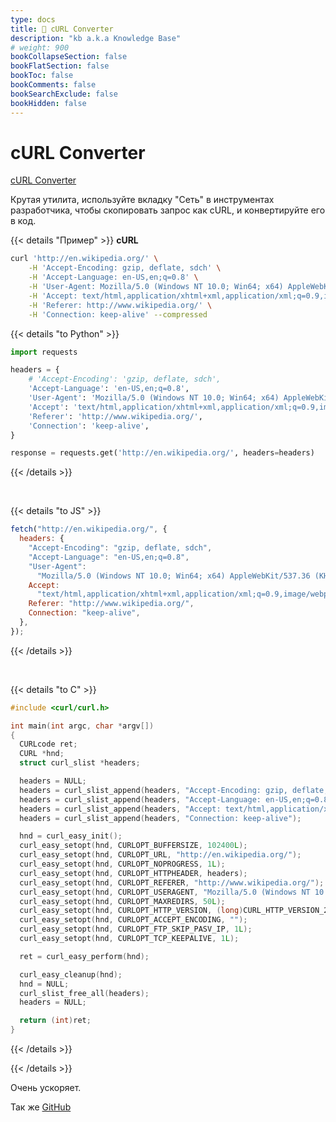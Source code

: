 ```yaml
---
type: docs
title: 🔷 cURL Converter
description: "kb a.k.a Knowledge Base"
# weight: 900
bookCollapseSection: false
bookFlatSection: false
bookToc: false
bookComments: false
bookSearchExclude: false
bookHidden: false
---
```


# cURL Converter

[cURL Converter](https://curlconverter.com/?sl)

Крутая утилита, используйте вкладку "Сеть" в инструментах разработчика, чтобы скопировать запрос как cURL, и конвертируйте его в код.

{{< details "Пример" >}}
**cURL**

```bash
curl 'http://en.wikipedia.org/' \
    -H 'Accept-Encoding: gzip, deflate, sdch' \
    -H 'Accept-Language: en-US,en;q=0.8' \
    -H 'User-Agent: Mozilla/5.0 (Windows NT 10.0; Win64; x64) AppleWebKit/537.36 (KHTML, like Gecko) Chrome/125.0.0.0 Safari/537.36 Edg/125.0.0.0' \
    -H 'Accept: text/html,application/xhtml+xml,application/xml;q=0.9,image/webp,*/*;q=0.8' \
    -H 'Referer: http://www.wikipedia.org/' \
    -H 'Connection: keep-alive' --compressed
```

{{< details "to Python" >}}

```python
import requests

headers = {
    # 'Accept-Encoding': 'gzip, deflate, sdch',
    'Accept-Language': 'en-US,en;q=0.8',
    'User-Agent': 'Mozilla/5.0 (Windows NT 10.0; Win64; x64) AppleWebKit/537.36 (KHTML, like Gecko) Chrome/125.0.0.0 Safari/537.36 Edg/125.0.0.0',
    'Accept': 'text/html,application/xhtml+xml,application/xml;q=0.9,image/webp,*/*;q=0.8',
    'Referer': 'http://www.wikipedia.org/',
    'Connection': 'keep-alive',
}

response = requests.get('http://en.wikipedia.org/', headers=headers)
```

{{< /details >}}

<br>

{{< details "to JS" >}}

```js
fetch("http://en.wikipedia.org/", {
  headers: {
    "Accept-Encoding": "gzip, deflate, sdch",
    "Accept-Language": "en-US,en;q=0.8",
    "User-Agent":
      "Mozilla/5.0 (Windows NT 10.0; Win64; x64) AppleWebKit/537.36 (KHTML, like Gecko) Chrome/125.0.0.0 Safari/537.36 Edg/125.0.0.0",
    Accept:
      "text/html,application/xhtml+xml,application/xml;q=0.9,image/webp,*/*;q=0.8",
    Referer: "http://www.wikipedia.org/",
    Connection: "keep-alive",
  },
});
```

{{< /details >}}

<br>

{{< details "to C" >}}

```cpp
#include <curl/curl.h>

int main(int argc, char *argv[])
{
  CURLcode ret;
  CURL *hnd;
  struct curl_slist *headers;

  headers = NULL;
  headers = curl_slist_append(headers, "Accept-Encoding: gzip, deflate, sdch");
  headers = curl_slist_append(headers, "Accept-Language: en-US,en;q=0.8");
  headers = curl_slist_append(headers, "Accept: text/html,application/xhtml+xml,application/xml;q=0.9,image/webp,*/*;q=0.8");
  headers = curl_slist_append(headers, "Connection: keep-alive");

  hnd = curl_easy_init();
  curl_easy_setopt(hnd, CURLOPT_BUFFERSIZE, 102400L);
  curl_easy_setopt(hnd, CURLOPT_URL, "http://en.wikipedia.org/");
  curl_easy_setopt(hnd, CURLOPT_NOPROGRESS, 1L);
  curl_easy_setopt(hnd, CURLOPT_HTTPHEADER, headers);
  curl_easy_setopt(hnd, CURLOPT_REFERER, "http://www.wikipedia.org/");
  curl_easy_setopt(hnd, CURLOPT_USERAGENT, "Mozilla/5.0 (Windows NT 10.0; Win64; x64) AppleWebKit/537.36 (KHTML, like Gecko) Chrome/125.0.0.0 Safari/537.36 Edg/125.0.0.0");
  curl_easy_setopt(hnd, CURLOPT_MAXREDIRS, 50L);
  curl_easy_setopt(hnd, CURLOPT_HTTP_VERSION, (long)CURL_HTTP_VERSION_2TLS);
  curl_easy_setopt(hnd, CURLOPT_ACCEPT_ENCODING, "");
  curl_easy_setopt(hnd, CURLOPT_FTP_SKIP_PASV_IP, 1L);
  curl_easy_setopt(hnd, CURLOPT_TCP_KEEPALIVE, 1L);

  ret = curl_easy_perform(hnd);

  curl_easy_cleanup(hnd);
  hnd = NULL;
  curl_slist_free_all(headers);
  headers = NULL;

  return (int)ret;
}
```

{{< /details >}}

{{< /details >}}

Очень ускоряет.

Так же [GitHub](https://github.com/curlconverter/curlconverter/?sl)
